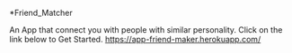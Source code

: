 *Friend_Matcher

An App that connect you with people with similar personality.
Click on the link below to Get Started.
https://app-friend-maker.herokuapp.com/
